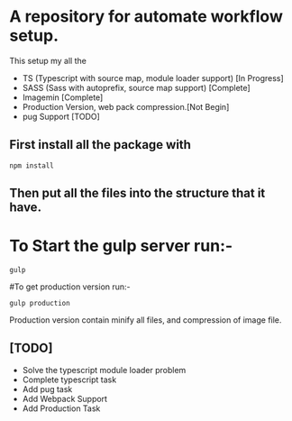 # A repository for automate workflow setup. 

This setup my all the 

* TS (Typescript with source map, module loader support) [In Progress]
* SASS (Sass with autoprefix, source map support) [Complete]
* Imagemin [Complete]
* Production Version, web pack compression.[Not Begin]
* pug Support [TODO]

## First install all the package with

```
npm install 
```

## Then put all the files into the structure that it have.

# To Start the gulp server run:-
```
gulp
```

#To get production version run:-
```
gulp production
```
Production version contain minify all files, and compression of image file.

## [TODO]
* Solve the typescript module loader problem
* Complete typescript task
* Add pug task
* Add Webpack Support
* Add Production Task

